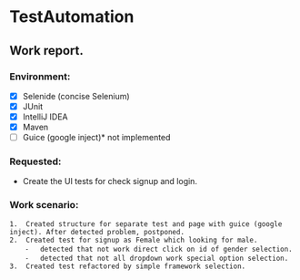 # TestAutomation

## Work report.

### Environment:
* [x] Selenide (concise Selenium)
* [x] JUnit
* [x] IntelliJ IDEA
* [x] Maven
* [ ] Guice (google inject)* not implemented

### Requested:
* Create the UI tests for check signup and login.

### Work scenario:
	1.	Created structure for separate test and page with guice (google inject). After detected problem, postponed.
	2.	Created test for signup as Female which looking for male.
		⁃	detected that not work direct click on id of gender selection.
		⁃	detected that not all dropdown work special option selection.
	3.	Created test refactored by simple framework selection.
